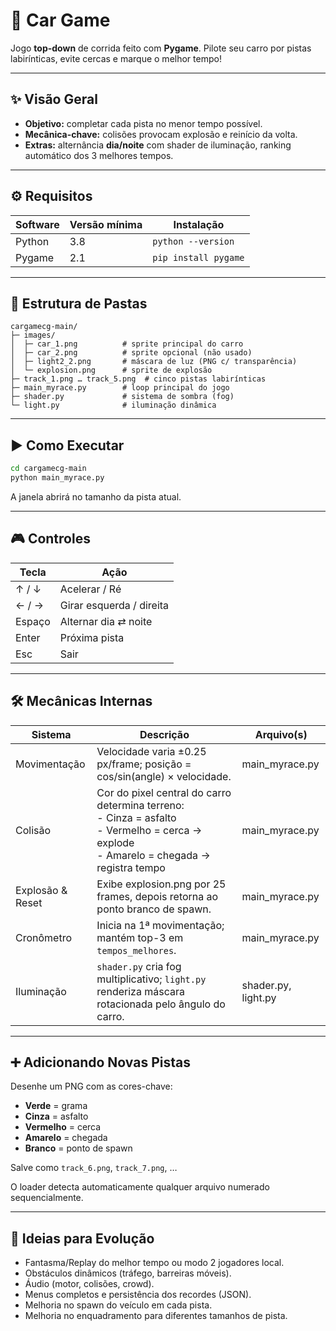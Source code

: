 # 🏁 Car Game

Jogo **top-down** de corrida feito com **Pygame**.
Pilote seu carro por pistas labirínticas, evite cercas e marque o melhor tempo!

---

## ✨ Visão Geral

* **Objetivo:** completar cada pista no menor tempo possível.
* **Mecânica-chave:** colisões provocam explosão e reinício da volta.
* **Extras:** alternância **dia/noite** com shader de iluminação, ranking automático dos 3 melhores tempos.

---

## ⚙️ Requisitos

| Software | Versão mínima | Instalação           |
| -------- | ------------- | -------------------- |
| Python   | 3.8           | `python --version`   |
| Pygame   | 2.1           | `pip install pygame` |

---

## 📂 Estrutura de Pastas

```
cargamecg-main/
├─ images/
│  ├─ car_1.png          # sprite principal do carro
│  ├─ car_2.png          # sprite opcional (não usado)
│  ├─ light2_2.png       # máscara de luz (PNG c/ transparência)
│  └─ explosion.png      # sprite de explosão
├─ track_1.png … track_5.png  # cinco pistas labirínticas
├─ main_myrace.py        # loop principal do jogo
├─ shader.py             # sistema de sombra (fog)
└─ light.py              # iluminação dinâmica
```

---

## ▶️ Como Executar

```bash
cd cargamecg-main
python main_myrace.py
```

A janela abrirá no tamanho da pista atual.

---

## 🎮 Controles

| Tecla  | Ação                     |
| ------ | ------------------------ |
| ↑ / ↓  | Acelerar / Ré            |
| ← / →  | Girar esquerda / direita |
| Espaço | Alternar dia ⇄ noite     |
| Enter  | Próxima pista            |
| Esc    | Sair                     |

---

## 🛠️ Mecânicas Internas

| Sistema          | Descrição                                                                                                                                     | Arquivo(s)          |
| ---------------- | --------------------------------------------------------------------------------------------------------------------------------------------- | ------------------- |
| Movimentação     | Velocidade varia ±0.25 px/frame; posição = cos/sin(angle) × velocidade.                                                                       | main\_myrace.py     |
| Colisão          | Cor do pixel central do carro determina terreno:<br>- Cinza = asfalto<br>- Vermelho = cerca → explode<br>- Amarelo = chegada → registra tempo | main\_myrace.py     |
| Explosão & Reset | Exibe explosion.png por 25 frames, depois retorna ao ponto branco de spawn.                                                                   | main\_myrace.py     |
| Cronômetro       | Inicia na 1ª movimentação; mantém top-3 em `tempos_melhores`.                                                                                 | main\_myrace.py     |
| Iluminação       | `shader.py` cria fog multiplicativo; `light.py` renderiza máscara rotacionada pelo ângulo do carro.                                           | shader.py, light.py |

---

## ➕ Adicionando Novas Pistas

Desenhe um PNG com as cores-chave:

* **Verde** = grama
* **Cinza** = asfalto
* **Vermelho** = cerca
* **Amarelo** = chegada
* **Branco** = ponto de spawn

Salve como `track_6.png`, `track_7.png`, …

O loader detecta automaticamente qualquer arquivo numerado sequencialmente.

---

## 🌱 Ideias para Evolução

* Fantasma/Replay do melhor tempo ou modo 2 jogadores local.
* Obstáculos dinâmicos (tráfego, barreiras móveis).
* Áudio (motor, colisões, crowd).
* Menus completos e persistência dos recordes (JSON).
* Melhoria no spawn do veículo em cada pista.
* Melhoria no enquadramento para diferentes tamanhos de pista.
